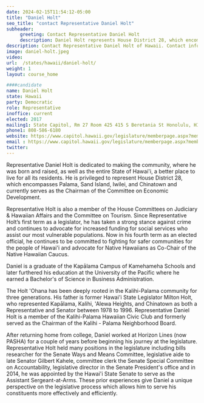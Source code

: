 ```yaml
---
date: 2024-02-15T11:54:12-05:00
title: "Daniel Holt"
seo_title: "contact Representative Daniel Holt"
subheader:
     greeting: Contact Representative Daniel Holt
     description: Daniel Holt represents House District 28, which encompasses Palama, Sand Island, Iwilei, and Chinatown and currently serves as the Chairman of the Committee on Economic Development.
description: Contact Representative Daniel Holt of Hawaii. Contact information for Daniel Holt includes email address, phone number, and mailing address.
image: daniel-holt.jpeg
video:
url:  /states/hawaii/daniel-holt/
weight: 1
layout: course_home

####candidate
name: Daniel Holt
state: Hawaii
party: Democratic
role: Representative
inoffice: current
elected: 2017
mailing1: State Capitol, Rm 27 Room 425 415 S Beretania St Honolulu, HI 96813
phone1: 808-586-6180
website: https://www.capitol.hawaii.gov/legislature/memberpage.aspx?member=59&year=2024/
email : https://www.capitol.hawaii.gov/legislature/memberpage.aspx?member=59&year=2024/
twitter:
---
```


Representative Daniel Holt is dedicated to making the community, where he was born and raised, as well as the entire State of Hawai'i, a better place to live for all its residents. He is privileged to represent House District 28, which encompasses Palama, Sand Island, Iwilei, and Chinatown and currently serves as the Chairman of the Committee on Economic Development.

Representative Holt is also a member of the House Committees on Judiciary & Hawaiian Affairs and the Committee on Tourism. Since Representative Holt’s first term as a legislator, he has taken a strong stance against crime and continues to advocate for increased funding for social services who assist our most vulnerable populations. Now in his fourth term as an elected official, he continues to be committed to fighting for safer communities for the people of Hawai'i and advocate for Native Hawaiians as Co-Chair of the Native Hawaiian Caucus.

Daniel is a graduate of the Kapālama Campus of Kamehameha Schools and later furthered his education at the University of the Pacific where he earned a Bachelor's of Science in Business Administration.

The Holt 'Ohana has been deeply rooted in the Kalihi-Palama community for three generations. His father is former Hawai'i State Legislator Milton Holt, who represented Kapālama, Kalihi, 'Alewa Heights, and Chinatown as both a Representative and Senator between 1978 to 1996. Representative Daniel Holt is a member of the Kalihi-Palama Hawaiian Civic Club and formerly served as the Chairman of the Kalihi - Palama Neighborhood Board.

After returning home from college, Daniel worked at Horizon Lines (now PASHA) for a couple of years before beginning his journey at the legislature. Representative Holt held many positions in the legislature including bills researcher for the Senate Ways and Means Committee, legislative aide to late Senator Gilbert Kahele, committee clerk the Senate Special Committee on Accountability, legislative director in the Senate President's office and in 2014, he was appointed by the Hawai'i State Senate to serve as the Assistant Sergeant-at-Arms. These prior experiences give Daniel a unique perspective on the legislative process which allows him to serve his constituents more effectively and efficiently.
